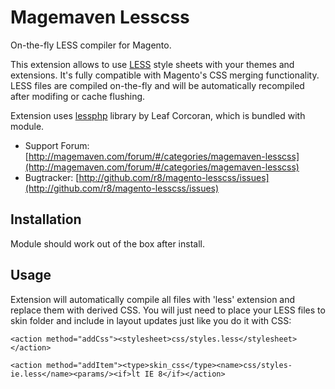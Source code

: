 Magemaven Lesscss
=================

On-the-fly LESS compiler for Magento.

This extension allows to use [LESS](http://lesscss.org/) style sheets with your themes and extensions. It's fully compatible with Magento's CSS merging functionality. LESS files are compiled on-the-fly and will be automatically recompiled after modifing or cache flushing. 

Extension uses [lessphp](http://leafo.net/lessphp/) library by Leaf Corcoran, which is bundled with module.

* Support Forum: [http://magemaven.com/forum/#/categories/magemaven-lesscss](http://magemaven.com/forum/#/categories/magemaven-lesscss)
* Bugtracker: [http://github.com/r8/magento-lesscss/issues](http://github.com/r8/magento-lesscss/issues)

Installation
------------

Module should work out of the box after install.

Usage
-----

Extension will automatically compile all files with 'less' extension and replace them with derived CSS. You will just need to place your LESS files to skin folder and include in layout updates just like you do it with CSS:

`<action method="addCss"><stylesheet>css/styles.less</stylesheet></action>`

`<action method="addItem"><type>skin_css</type><name>css/styles-ie.less</name><params/><if>lt IE 8</if></action>`
